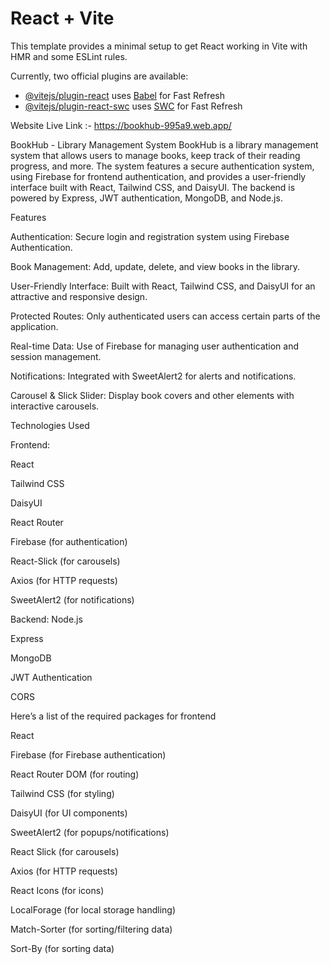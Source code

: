 # React + Vite

This template provides a minimal setup to get React working in Vite with HMR and some ESLint rules.

Currently, two official plugins are available:

- [@vitejs/plugin-react](https://github.com/vitejs/vite-plugin-react/blob/main/packages/plugin-react/README.md) uses [Babel](https://babeljs.io/) for Fast Refresh
- [@vitejs/plugin-react-swc](https://github.com/vitejs/vite-plugin-react-swc) uses [SWC](https://swc.rs/) for Fast Refresh


Website Live Link :- https://bookhub-995a9.web.app/

BookHub - Library Management System
BookHub is a library management system that allows users to manage books, keep track of their reading progress, and more. The system features a secure authentication system, using Firebase for frontend authentication, and provides a user-friendly interface built with React, Tailwind CSS, and DaisyUI. The backend is powered by Express, JWT authentication, MongoDB, and Node.js.

Features

Authentication: Secure login and registration system using Firebase Authentication.

Book Management: Add, update, delete, and view books in the library.

User-Friendly Interface: Built with React, Tailwind CSS, and DaisyUI for an attractive and responsive design.

Protected Routes: Only authenticated users can access certain parts of the application.

Real-time Data: Use of Firebase for managing user authentication and session management.


Notifications: Integrated with SweetAlert2 for alerts and notifications.

Carousel & Slick Slider: Display book covers and other elements with interactive carousels.


Technologies Used

Frontend:


React

Tailwind CSS

DaisyUI

React Router

Firebase (for authentication)

React-Slick (for carousels)

Axios (for HTTP requests)

SweetAlert2 (for notifications)


Backend:
Node.js

Express

MongoDB

JWT Authentication

CORS


Here’s a list of the required packages for  frontend

React

Firebase (for Firebase authentication)

React Router DOM (for routing)

Tailwind CSS (for styling)

DaisyUI (for UI components)

SweetAlert2 (for popups/notifications)

React Slick (for carousels)

Axios (for HTTP requests)

React Icons (for icons)

LocalForage (for local storage handling)

Match-Sorter (for sorting/filtering data)

Sort-By (for sorting data)